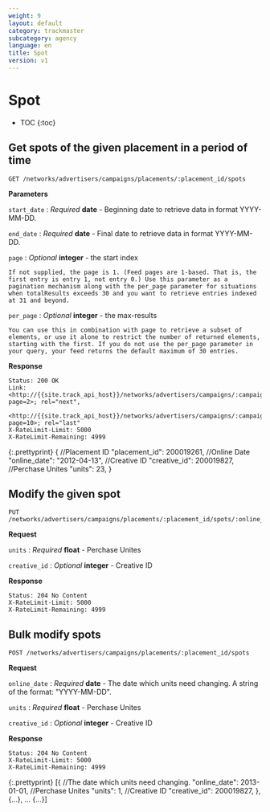 ```yaml
---
weight: 9
layout: default
category: trackmaster
subcategory: agency
language: en
title: Spot
version: v1
---
```


# Spot

* TOC
{:toc}

## Get spots of the given placement in a period of time

    GET /networks/advertisers/campaigns/placements/:placement_id/spots

**Parameters**

`start_date`
: _Required_ **date** - Beginning date to retrieve data in format YYYY-MM-DD.

`end_date`
: _Required_ **date** - Final date to retrieve data in format YYYY-MM-DD.

`page`
: _Optional_ **integer** - the start index

	If not supplied, the page is 1. (Feed pages are 1-based. That is, the first entry is entry 1, not entry 0.) Use this parameter as a pagination mechanism along with the per_page parameter for situations when totalResults exceeds 30 and you want to retrieve entries indexed at 31 and beyond.

`per_page`
: _Optional_ **integer** - the max-results

	You can use this in combination with page to retrieve a subset of elements, or use it alone to restrict the number of returned elements, starting with the first. If you do not use the per_page parameter in your query, your feed returns the default maximum of 30 entries.


**Response**

    Status: 200 OK
    Link: <http://{{site.track_api_host}}/networks/advertisers/campaigns/:campaign_id/spots?page=2>; rel="next",
          <http://{{site.track_api_host}}/networks/advertisers/campaigns/:campaign_id/spots?page=10>; rel="last"
    X-RateLimit-Limit: 5000
    X-RateLimit-Remaining: 4999

{:.prettyprint}
      {
        //Placement ID
        "placement_id": 200019261,
        //Online Date
        "online_date": "2012-04-13",
        //Creative ID
        "creative_id": 200019827,
        //Perchase Unites
        "units": 23,
      }

## Modify the given spot

    PUT /networks/advertisers/campaigns/placements/:placement_id/spots/:online_date

**Request**

`units`
: _Required_ **float** - Perchase Unites

`creative_id`
: _Optional_ **integer** - Creative ID

**Response**

    Status: 204 No Content
    X-RateLimit-Limit: 5000
    X-RateLimit-Remaining: 4999


## Bulk modify spots

    POST /networks/advertisers/campaigns/placements/:placement_id/spots

**Request**

`online_date`
: _Required_ **date** - The date which units need changing. A string of the format: "YYYY-MM-DD". 

`units`
: _Required_ **float** - Perchase Unites

`creative_id`
: _Optional_ **integer** - Creative ID


**Response**

    Status: 204 No Content
    X-RateLimit-Limit: 5000
    X-RateLimit-Remaining: 4999

{:.prettyprint}
    [{
        //The date which units need changing.
        "online_date": 2013-01-01,
        //Perchase Unites
        "units": 1,
        //Creative ID
        "creative_id": 200019827,
      },
     {...},
     ...
     {...}]
